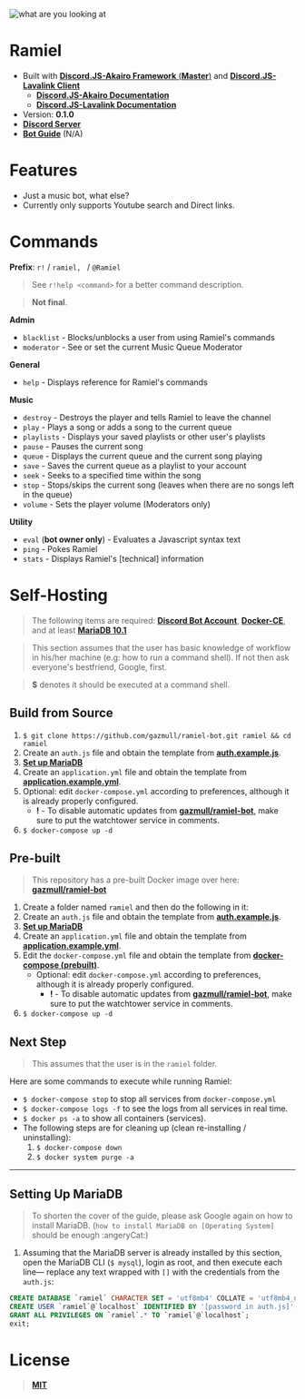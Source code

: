![what are you looking at](https://github.com/gazmull/ramiel-bot/blob/master/ramieru.png?raw=true)
# Ramiel
- Built with [**Discord.JS-Akairo Framework** (**Master**)](https://github.com/1computer1/discord-akairo) and [**Discord.JS-Lavalink Client**](https://github.com/MrJacz/discord.js-lavalink)
    - [**Discord.JS-Akairo Documentation**](https://1computer1.github.io/discord-akairo/master)
    - [**Discord.JS-Lavalink Documentation**](https://mrjacz.github.io/discord.js-lavalink)
- Version: **0.1.0**
- [**Discord Server**](http://ramieldev.thegzm.space)
- [**Bot Guide**](https://docs.thegzm.space/ramiel-bot) (N/A)

# Features
- Just a music bot, what else?
- Currently only supports Youtube search and Direct links.

# Commands
**Prefix**: `r!` / `ramiel, ` / `@Ramiel`

> See `r!help <command>` for a better command description.

> __Not final__.

**Admin**
- `blacklist` - Blocks/unblocks a user from using Ramiel's commands
- `moderator` - See or set the current Music Queue Moderator

**General**
- `help` - Displays reference for Ramiel's commands

**Music**
- `destroy` - Destroys the player and tells Ramiel to leave the channel
- `play` - Plays a song or adds a song to the current queue
- `playlists` - Displays your saved playlists or other user's playlists
- `pause` - Pauses the current song
- `queue` - Displays the current queue and the current song playing
- `save` - Saves the current queue as a playlist to your account
- `seek` - Seeks to a specified time within the song
- `stop` - Stops/skips the current song (leaves when there are no songs left in the queue)
- `volume` - Sets the player volume (Moderators only)

**Utility**
- `eval` (**bot owner only**) - Evaluates a Javascript syntax text
- `ping` - Pokes Ramiel
- `stats` - Displays Ramiel's [technical] information

# Self-Hosting
> The following items are required: [**Discord Bot Account**](https://github.com/reactiflux/discord-irc/wiki/Creating-a-discord-bot-&-getting-a-token), [**Docker-CE**](https://hub.docker.com/search/?type=edition&offering=community), and at least [**MariaDB 10.1**](https://mariadb.org/)

> This section assumes that the user has basic knowledge of workflow in his/her machine (e.g: how to run a command shell). If not then ask everyone's bestfriend, Google, first.

> **$** denotes it should be executed at a command shell.

## Build from Source

1. `$ git clone https://github.com/gazmull/ramiel-bot.git ramiel && cd ramiel`
2. Create an `auth.js` file and obtain the template from [**auth.example.js**](https://github.com/gazmull/ramiel-bot/blob/master/auth.example.js).
3. [**Set up MariaDB**](#setting-up-mariadb)
4. Create an `application.yml` file and obtain the template from [**application.example.yml**](https://github.com/gazmull/ramiel-bot/blob/master/application.example.yml).
5. Optional: edit `docker-compose.yml` according to preferences, although it is already properly configured.
   - **!** - To disable automatic updates from [**gazmull/ramiel-bot**](http://dockerhub.com/r/gazmull/ramiel-bot), make sure to put the watchtower service in comments.
6. `$ docker-compose up -d`

## Pre-built
> This repository has a pre-built Docker image over here: [**gazmull/ramiel-bot**](http://dockerhub.com/r/gazmull/ramiel-bot)

1. Create a folder named `ramiel` and then do the following in it:
2. Create an `auth.js` file and obtain the template from [**auth.example.js**](https://github.com/gazmull/ramiel-bot/blob/master/auth.example.js).
3. [**Set up MariaDB**](#setting-up-mariadb)
4. Create an `application.yml` file and obtain the template from [**application.example.yml**](https://github.com/gazmull/ramiel-bot/blob/master/application.example.yml).
5. Edit the `docker-compose.yml` file and obtain the template from [**docker-compose (prebuilt)**](https://gist.github.com/gazmull/1d13c735c86de2598c701968afbc6bcd).
   - Optional: edit `docker-compose.yml` according to preferences, although it is already properly configured.
     - **!** - To disable automatic updates from [**gazmull/ramiel-bot**](http://dockerhub.com/r/gazmull/ramiel-bot), make sure to put the watchtower service in comments.
6. `$ docker-compose up -d`

## Next Step
> This assumes that the user is in the `ramiel` folder.

Here are some commands to execute while running Ramiel:

- `$ docker-compose stop` to stop all services from `docker-compose.yml`
- `$ docker-compose logs -f` to see the logs from all services in real time.
- `$ docker ps -a` to show all containers (services).
- The following steps are for cleaning up (clean re-installing / uninstalling):
  1. `$ docker-compose down`
  2. `$ docker system purge -a`

---

## Setting Up MariaDB
> To shorten the cover of the guide, please ask Google again on how to install MariaDB. (`how to install MariaDB on [Operating System]` should be enough :angeryCat:)

1. Assuming that the MariaDB server is already installed by this section, open the MariaDB CLI (`$ mysql`), login as root, and then execute each line— replace any text wrapped with `[]` with the credentials from the `auth.js`:
```sql
CREATE DATABASE `ramiel` CHARACTER SET = 'utf8mb4' COLLATE = 'utf8mb4_unicode_ci';
CREATE USER `ramiel`@`localhost` IDENTIFIED BY '[password in auth.js]';
GRANT ALL PRIVILEGES ON `ramiel`.* TO `ramiel`@`localhost`;
exit;
```

# License
> [**MIT**](https://github.com/gazmull/ramiel-bot/blob/master/LICENSE)
